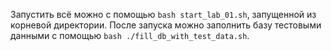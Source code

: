 Запустить всё можно с помощью `bash start_lab_01.sh`, запущенной из корневой директории.
После запуска можно заполнить базу тестовыми данными с помощью `bash ./fill_db_with_test_data.sh`.